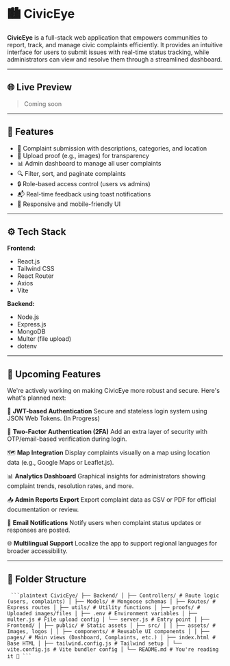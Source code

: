 # 🏙️ CivicEye

**CivicEye** is a full-stack web application that empowers communities to report, track, and manage civic complaints efficiently. It provides an intuitive interface for users to submit issues with real-time status tracking, while administrators can view and resolve them through a streamlined dashboard.

---

## 🌐 Live Preview

> Coming soon

---

## 🧩 Features

- 📝 Complaint submission with descriptions, categories, and location
- 📸 Upload proof (e.g., images) for transparency
- 📊 Admin dashboard to manage all user complaints
- 🔍 Filter, sort, and paginate complaints
- 🔒 Role-based access control (users vs admins)
- 📬 Real-time feedback using toast notifications
- 🎯 Responsive and mobile-friendly UI

---

## ⚙️ Tech Stack

**Frontend:**  
- React.js  
- Tailwind CSS  
- React Router  
- Axios  
- Vite

**Backend:**  
- Node.js  
- Express.js  
- MongoDB  
- Multer (file upload)  
- dotenv

---


## 🔮 Upcoming Features

We're actively working on making CivicEye more robust and secure. Here's what's planned next:

🔐 **JWT-based Authentication**
Secure and stateless login system using JSON Web Tokens. (In Progress)

📱 **Two-Factor Authentication (2FA)**
Add an extra layer of security with OTP/email-based verification during login.

🗺️ **Map Integration**
Display complaints visually on a map using location data (e.g., Google Maps or Leaflet.js).

📊 **Analytics Dashboard**
Graphical insights for administrators showing complaint trends, resolution rates, and more.

📥 **Admin Reports Export**
Export complaint data as CSV or PDF for official documentation or review.

📨 **Email Notifications**
Notify users when complaint status updates or responses are posted.

🌐 **Multilingual Support**
Localize the app to support regional languages for broader accessibility.

---


## 📁 Folder Structure

<pre> <code>```plaintext CivicEye/ ├── Backend/ │ ├── Controllers/ # Route logic (users, complaints) │ ├── Models/ # Mongoose schemas │ ├── Routes/ # Express routes │ ├── utils/ # Utility functions │ ├── proofs/ # Uploaded images/files │ ├── .env # Environment variables │ ├── multer.js # File upload config │ └── server.js # Entry point │ ├── Frontend/ │ ├── public/ # Static assets │ ├── src/ │ │ ├── assets/ # Images, logos │ │ ├── components/ # Reusable UI components │ │ ├── pages/ # Main views (Dashboard, Complaints, etc.) │ ├── index.html # Base HTML │ ├── tailwind.config.js # Tailwind setup │ └── vite.config.js # Vite bundler config │ └── README.md # You're reading it 🙂 ```</code> </pre>
